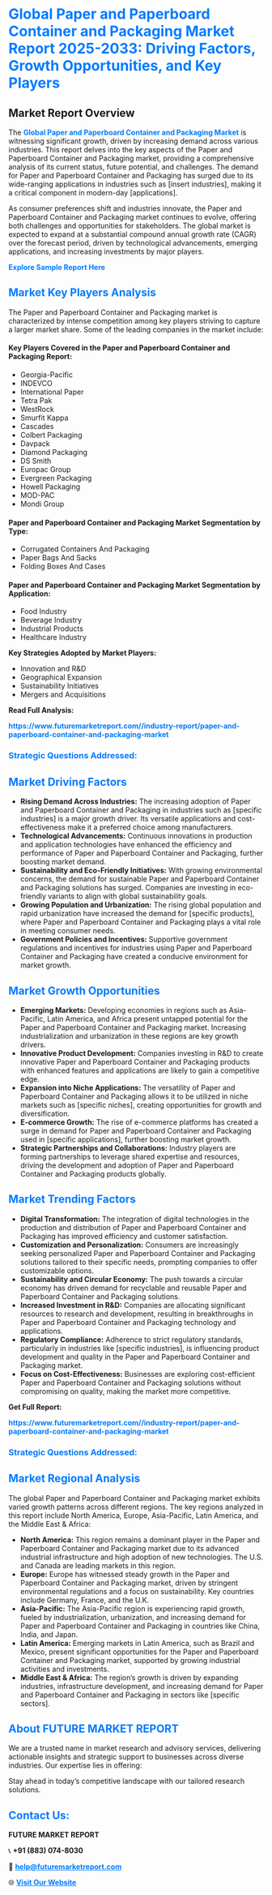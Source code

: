 <h1 style="color: #007BFF;">Global Paper and Paperboard Container and Packaging Market Report 2025-2033: Driving Factors, Growth Opportunities, and Key Players</h1>

<section id="overview">
<h2>Market Report Overview</h2>
<p>The <a href="https://www.futuremarketreport.com//industry-report/paper-and-paperboard-container-and-packaging-market" style="color: #007BFF; text-decoration: none;"><strong>Global Paper and Paperboard Container and Packaging Market</strong></a> is witnessing significant growth, driven by increasing demand across various industries. This report delves into the key aspects of the Paper and Paperboard Container and Packaging market, providing a comprehensive analysis of its current status, future potential, and challenges. The demand for Paper and Paperboard Container and Packaging has surged due to its wide-ranging applications in industries such as [insert industries], making it a critical component in modern-day [applications].</p>
<p>As consumer preferences shift and industries innovate, the Paper and Paperboard Container and Packaging market continues to evolve, offering both challenges and opportunities for stakeholders. The global market is expected to expand at a substantial compound annual growth rate (CAGR) over the forecast period, driven by technological advancements, emerging applications, and increasing investments by major players.</p>
</section>

<section id="overview">
<p><a href="https://www.futuremarketreport.com//request-sample/reportId=50870" style="color: #007BFF; text-decoration: none;"><strong>Explore Sample Report Here</strong></a></p>
</section>

<section id="key-players">
<h2 style="color: #007BFF;">Market Key Players Analysis</h2>
<p>The Paper and Paperboard Container and Packaging market is characterized by intense competition among key players striving to capture a larger market share. Some of the leading companies in the market include:</p>
<h4>Key Players Covered in the Paper and Paperboard Container and Packaging Report:</h4>
<ul><li>Georgia-Pacific</li><li>INDEVCO</li><li>International Paper</li><li>Tetra Pak</li><li>WestRock</li><li>Smurfit Kappa</li><li>Cascades</li><li>Colbert Packaging</li><li>Davpack</li><li>Diamond Packaging</li><li>DS Smith</li><li>Europac Group</li><li>Evergreen Packaging</li><li>Howell Packaging</li><li>MOD-PAC</li><li>Mondi Group</li></ul>
<h4>Paper and Paperboard Container and Packaging Market Segmentation by Type:</h4>
<ul><li>Corrugated Containers And Packaging</li><li>Paper Bags And Sacks</li><li>Folding Boxes And Cases</li></ul>

<h4>Paper and Paperboard Container and Packaging Market Segmentation by Application:</h4>
<ul><li>Food Industry</li><li>Beverage Industry</li><li>Industrial Products</li><li>Healthcare Industry</li></ul>
<p><strong>Key Strategies Adopted by Market Players:</strong></p>
<ul>
<li>Innovation and R&D</li>
<li>Geographical Expansion</li>
<li>Sustainability Initiatives</li>
<li>Mergers and Acquisitions</li>
</ul>
</section>

<section>
<p><strong>Read Full Analysis: </strong></p><a href="https://www.futuremarketreport.com//industry-report/paper-and-paperboard-container-and-packaging-market" style="color: #007BFF; text-decoration: none;"><strong>https://www.futuremarketreport.com//industry-report/paper-and-paperboard-container-and-packaging-market</strong></a>
<h3 style="color: #007BFF;">Strategic Questions Addressed:</h3>
</section>

<section id="driving-factors">
<h2 style="color: #007BFF;">Market Driving Factors</h2>
<ul>
<li><strong>Rising Demand Across Industries:</strong> The increasing adoption of Paper and Paperboard Container and Packaging in industries such as [specific industries] is a major growth driver. Its versatile applications and cost-effectiveness make it a preferred choice among manufacturers.</li>
<li><strong>Technological Advancements:</strong> Continuous innovations in production and application technologies have enhanced the efficiency and performance of Paper and Paperboard Container and Packaging, further boosting market demand.</li>
<li><strong>Sustainability and Eco-Friendly Initiatives:</strong> With growing environmental concerns, the demand for sustainable Paper and Paperboard Container and Packaging solutions has surged. Companies are investing in eco-friendly variants to align with global sustainability goals.</li>
<li><strong>Growing Population and Urbanization:</strong> The rising global population and rapid urbanization have increased the demand for [specific products], where Paper and Paperboard Container and Packaging plays a vital role in meeting consumer needs.</li>
<li><strong>Government Policies and Incentives:</strong> Supportive government regulations and incentives for industries using Paper and Paperboard Container and Packaging have created a conducive environment for market growth.</li>
</ul>
</section>

<section id="growth-opportunities">
<h2 style="color: #007BFF;">Market Growth Opportunities</h2>
<ul>
<li><strong>Emerging Markets:</strong> Developing economies in regions such as Asia-Pacific, Latin America, and Africa present untapped potential for the Paper and Paperboard Container and Packaging market. Increasing industrialization and urbanization in these regions are key growth drivers.</li>
<li><strong>Innovative Product Development:</strong> Companies investing in R&D to create innovative Paper and Paperboard Container and Packaging products with enhanced features and applications are likely to gain a competitive edge.</li>
<li><strong>Expansion into Niche Applications:</strong> The versatility of Paper and Paperboard Container and Packaging allows it to be utilized in niche markets such as [specific niches], creating opportunities for growth and diversification.</li>
<li><strong>E-commerce Growth:</strong> The rise of e-commerce platforms has created a surge in demand for Paper and Paperboard Container and Packaging used in [specific applications], further boosting market growth.</li>
<li><strong>Strategic Partnerships and Collaborations:</strong> Industry players are forming partnerships to leverage shared expertise and resources, driving the development and adoption of Paper and Paperboard Container and Packaging products globally.</li>
</ul>
</section>

<section id="trending-factors">
<h2 style="color: #007BFF;">Market Trending Factors</h2>
<ul>
<li><strong>Digital Transformation:</strong> The integration of digital technologies in the production and distribution of Paper and Paperboard Container and Packaging has improved efficiency and customer satisfaction.</li>
<li><strong>Customization and Personalization:</strong> Consumers are increasingly seeking personalized Paper and Paperboard Container and Packaging solutions tailored to their specific needs, prompting companies to offer customizable options.</li>
<li><strong>Sustainability and Circular Economy:</strong> The push towards a circular economy has driven demand for recyclable and reusable Paper and Paperboard Container and Packaging solutions.</li>
<li><strong>Increased Investment in R&D:</strong> Companies are allocating significant resources to research and development, resulting in breakthroughs in Paper and Paperboard Container and Packaging technology and applications.</li>
<li><strong>Regulatory Compliance:</strong> Adherence to strict regulatory standards, particularly in industries like [specific industries], is influencing product development and quality in the Paper and Paperboard Container and Packaging market.</li>
<li><strong>Focus on Cost-Effectiveness:</strong> Businesses are exploring cost-efficient Paper and Paperboard Container and Packaging solutions without compromising on quality, making the market more competitive.</li>
</ul>
</section>

<section>
<p><strong>Get Full Report: </strong></p><a href="https://www.futuremarketreport.com//industry-report/paper-and-paperboard-container-and-packaging-market" style="color: #007BFF; text-decoration: none;"><strong>https://www.futuremarketreport.com//industry-report/paper-and-paperboard-container-and-packaging-market</strong></a>
<h3 style="color: #007BFF;">Strategic Questions Addressed:</h3>
</section>


<section id="regional-analysis">
<h2 style="color: #007BFF;">Market Regional Analysis</h2>
<p>The global Paper and Paperboard Container and Packaging market exhibits varied growth patterns across different regions. The key regions analyzed in this report include North America, Europe, Asia-Pacific, Latin America, and the Middle East & Africa:</p>
<ul>
<li><strong>North America:</strong> This region remains a dominant player in the Paper and Paperboard Container and Packaging market due to its advanced industrial infrastructure and high adoption of new technologies. The U.S. and Canada are leading markets in this region.</li>
<li><strong>Europe:</strong> Europe has witnessed steady growth in the Paper and Paperboard Container and Packaging market, driven by stringent environmental regulations and a focus on sustainability. Key countries include Germany, France, and the U.K.</li>
<li><strong>Asia-Pacific:</strong> The Asia-Pacific region is experiencing rapid growth, fueled by industrialization, urbanization, and increasing demand for Paper and Paperboard Container and Packaging in countries like China, India, and Japan.</li>
<li><strong>Latin America:</strong> Emerging markets in Latin America, such as Brazil and Mexico, present significant opportunities for the Paper and Paperboard Container and Packaging market, supported by growing industrial activities and investments.</li>
<li><strong>Middle East & Africa:</strong> The region’s growth is driven by expanding industries, infrastructure development, and increasing demand for Paper and Paperboard Container and Packaging in sectors like [specific sectors].</li>
</ul>
</section>

<footer>
<h2 style="color: #007BFF;">About FUTURE MARKET REPORT</h2>
<p>We are a trusted name in market research and advisory services, delivering actionable insights and strategic support to businesses across diverse industries. Our expertise lies in offering:</p>

<p>Stay ahead in today’s competitive landscape with our tailored research solutions.</p>

<h2 style="color: #007BFF;">Contact Us:</h2>
<p><strong>FUTURE MARKET REPORT</strong></p>
<p>📞 <strong>+91 (883) 074-8030</strong></p>
<p>📧 <strong><a href="mailto:help@futuremarketreport.com" style="color: #007BFF;">help@futuremarketreport.com</a></strong></p>
<p>🌐 <strong><a href="https://www.futuremarketreport.com/" style="color: #007BFF;">Visit Our Website</a></strong></p>
</footer>